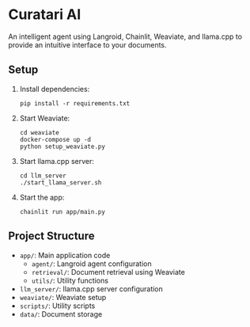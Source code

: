 # Curatari AI

An intelligent agent using Langroid, Chainlit, Weaviate, and llama.cpp to provide an intuitive interface to your documents.

## Setup

1. Install dependencies:
   ```
   pip install -r requirements.txt
   ```

2. Start Weaviate:
   ```
   cd weaviate
   docker-compose up -d
   python setup_weaviate.py
   ```

3. Start llama.cpp server:
   ```
   cd llm_server
   ./start_llama_server.sh
   ```

4. Start the app:
   ```
   chainlit run app/main.py
   ```

## Project Structure

- `app/`: Main application code
  - `agent/`: Langroid agent configuration
  - `retrieval/`: Document retrieval using Weaviate
  - `utils/`: Utility functions
- `llm_server/`: llama.cpp server configuration
- `weaviate/`: Weaviate setup
- `scripts/`: Utility scripts
- `data/`: Document storage
